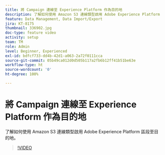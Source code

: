 ```yaml
---
title: 將 Campaign 連線至 Experience Platform 作為目的地
description: 了解如何使用 Amazon S3 連線類型啟用 Adobe Experience Platform 區段至目的地。
feature: Data Management, Data Import/Export
jira: KT-8175
thumbnail: 336902.jpg
doc-type: feature video
activity: setup
team: TM
role: Admin
level: Beginner, Experienced
exl-id: bdfcf733-dd4b-42d1-a063-2a72f0111cca
source-git-commit: 05b49ca012d0d505b117a2fb6b12ff41b51be63e
workflow-type: ht
source-wordcount: '0'
ht-degree: 100%

---
```


# 將 Campaign 連線至 Experience Platform 作為目的地

了解如何使用 Amazon S3 連線類型啟用 Adobe Experience Platform 區段至目的地。

>[!VIDEO](https://video.tv.adobe.com/v/336902?quality=12&learn=on)
